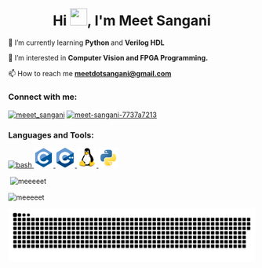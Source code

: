 <h1 align="center">Hi <img src="https://github.com/TheDudeThatCode/TheDudeThatCode/raw/master/Assets/Hi.gif" style="width: 35px;
  height: 35px; max-width: 100%; display: inline-block;" data-target="animated-image.originalImage">, I'm Meet Sangani</h1>
  
🌱 I’m currently learning <b>Python </b> and <b>Verilog HDL</b>

👀 I’m interested in **Computer Vision and FPGA Programming.**

📫 How to reach me **meetdotsangani@gmail.com**



<h3 align="left">Connect with me:</h3>
<p align="left">
<a href="https://twitter.com/meeet_sangani" target="blank"><img align="center" src="https://raw.githubusercontent.com/rahuldkjain/github-profile-readme-generator/master/src/images/icons/Social/twitter.svg" alt="meeet_sangani" height="30" width="40" /></a>
<a href="https://linkedin.com/in/meet-sangani-7737a7213" target="blank"><img align="center" src="https://raw.githubusercontent.com/rahuldkjain/github-profile-readme-generator/master/src/images/icons/Social/linked-in-alt.svg" alt="meet-sangani-7737a7213" height="30" width="40" /></a>
</p>

<h3 align="left">Languages and Tools:</h3>
<p align="left"> <a href="https://www.gnu.org/software/bash/" target="_blank" rel="noreferrer"> <img src="https://www.vectorlogo.zone/logos/gnu_bash/gnu_bash-icon.svg" alt="bash" width="40" height="40"/> </a> <a href="https://www.cprogramming.com/" target="_blank" rel="noreferrer"> <img src="https://raw.githubusercontent.com/devicons/devicon/master/icons/c/c-original.svg" alt="c" width="40" height="40"/> </a> <a href="https://www.w3schools.com/cpp/" target="_blank" rel="noreferrer"> <img src="https://raw.githubusercontent.com/devicons/devicon/master/icons/cplusplus/cplusplus-original.svg" alt="cplusplus" width="40" height="40"/> </a> <a href="https://www.linux.org/" target="_blank" rel="noreferrer"> <img src="https://raw.githubusercontent.com/devicons/devicon/master/icons/linux/linux-original.svg" alt="linux" width="40" height="40"/> </a> <a href="https://www.python.org" target="_blank" rel="noreferrer"> <img src="https://raw.githubusercontent.com/devicons/devicon/master/icons/python/python-original.svg" alt="python" width="40" height="40"/> </a> </p>

<p>&nbsp;<img align="center" src="https://github-readme-stats.vercel.app/api?username=meeeeet&show_icons=true&theme=dark&locale=en" alt="meeeeet" /></p>
<p><img align="center" src="https://github-readme-streak-stats.herokuapp.com/?user=meeeeet&theme=dark" alt="meeeeet" /></p>


![Snake animation](https://github.com/meeeeet/meeeeet/blob/output/snake.svg)

###
